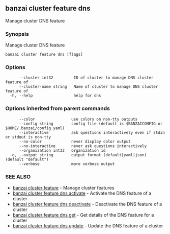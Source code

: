 ## banzai cluster feature dns

Manage cluster DNS feature

### Synopsis

Manage cluster DNS feature

```
banzai cluster feature dns [flags]
```

### Options

```
      --cluster int32         ID of cluster to manage DNS cluster feature of
      --cluster-name string   Name of cluster to manage DNS cluster feature of
  -h, --help                  help for dns
```

### Options inherited from parent commands

```
      --color                use colors on non-tty outputs
      --config string        config file (default is $BANZAICONFIG or $HOME/.banzai/config.yaml)
      --interactive          ask questions interactively even if stdin or stdout is non-tty
      --no-color             never display color output
      --no-interactive       never ask questions interactively
      --organization int32   organization id
  -o, --output string        output format (default|yaml|json) (default "default")
      --verbose              more verbose output
```

### SEE ALSO

* [banzai cluster feature](banzai_cluster_feature.md)	 - Manage cluster features
* [banzai cluster feature dns activate](banzai_cluster_feature_dns_activate.md)	 - Activate the DNS feature of a cluster
* [banzai cluster feature dns deactivate](banzai_cluster_feature_dns_deactivate.md)	 - Deactivate the DNS feature of a cluster
* [banzai cluster feature dns get](banzai_cluster_feature_dns_get.md)	 - Get details of the DNS feature for a cluster
* [banzai cluster feature dns update](banzai_cluster_feature_dns_update.md)	 - Update the DNS feature of a cluster

